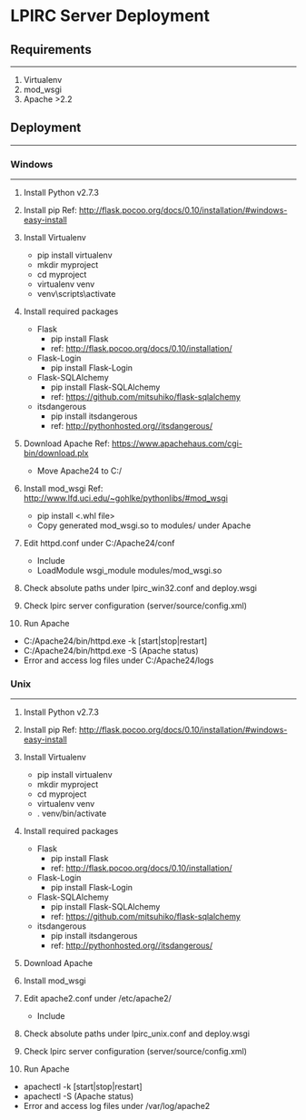 # LPIRC Server Deployment


## Requirements
---------------
1. Virtualenv
2. mod_wsgi
3. Apache >2.2


## Deployment
-------------

### Windows 
-----------
1. Install Python v2.7.3

2. Install pip
   Ref: http://flask.pocoo.org/docs/0.10/installation/#windows-easy-install

3. Install Virtualenv
   - pip install virtualenv
   - mkdir myproject
   - cd myproject
   - virtualenv venv
   - venv\scripts\activate
   
4. Install required packages
   - Flask 
     - pip install Flask
     - ref: http://flask.pocoo.org/docs/0.10/installation/
   - Flask-Login 
     - pip install Flask-Login
   - Flask-SQLAlchemy 
     - pip install Flask-SQLAlchemy
     - ref: https://github.com/mitsuhiko/flask-sqlalchemy
   - itsdangerous 
     - pip install itsdangerous
     - ref: http://pythonhosted.org//itsdangerous/

5. Download Apache
   Ref: https://www.apachehaus.com/cgi-bin/download.plx
   - Move Apache24 to C:/

6. Install mod_wsgi
   Ref: http://www.lfd.uci.edu/~gohlke/pythonlibs/#mod_wsgi
   - pip install <.whl file>
   - Copy generated mod_wsgi.so to modules/ under Apache

7. Edit httpd.conf under C:/Apache24/conf
   - Include <Abs path to lpirc_win32.conf>
   - LoadModule wsgi_module modules/mod_wsgi.so

8. Check absolute paths under lpirc_win32.conf and deploy.wsgi

9. Check lpirc server configuration (server/source/config.xml)

10. Run Apache
   - C:/Apache24/bin/httpd.exe -k [start|stop|restart]
   - C:/Apache24/bin/httpd.exe -S (Apache status)
   - Error and access log files under C:/Apache24/logs


### Unix 
-----------
1. Install Python v2.7.3

2. Install pip
   Ref: http://flask.pocoo.org/docs/0.10/installation/#windows-easy-install

3. Install Virtualenv
   - pip install virtualenv
   - mkdir myproject
   - cd myproject
   - virtualenv venv
   - . venv/bin/activate
   
4. Install required packages
   - Flask 
     - pip install Flask
     - ref: http://flask.pocoo.org/docs/0.10/installation/
   - Flask-Login 
     - pip install Flask-Login
   - Flask-SQLAlchemy 
     - pip install Flask-SQLAlchemy
     - ref: https://github.com/mitsuhiko/flask-sqlalchemy
   - itsdangerous 
     - pip install itsdangerous
     - ref: http://pythonhosted.org//itsdangerous/

5. Download Apache

6. Install mod_wsgi

7. Edit apache2.conf under /etc/apache2/
   - Include <Abs path to lpirc_unix.conf>

8. Check absolute paths under lpirc_unix.conf and deploy.wsgi

9. Check lpirc server configuration (server/source/config.xml)

10. Run Apache
   - apachectl -k [start|stop|restart]
   - apachectl -S (Apache status)
   - Error and access log files under /var/log/apache2
